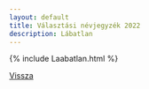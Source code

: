 ```yaml
---
layout: default
title: Választási névjegyzék 2022
description: Lábatlan
---
```


{% include Laabatlan.html %}

[Vissza](./)